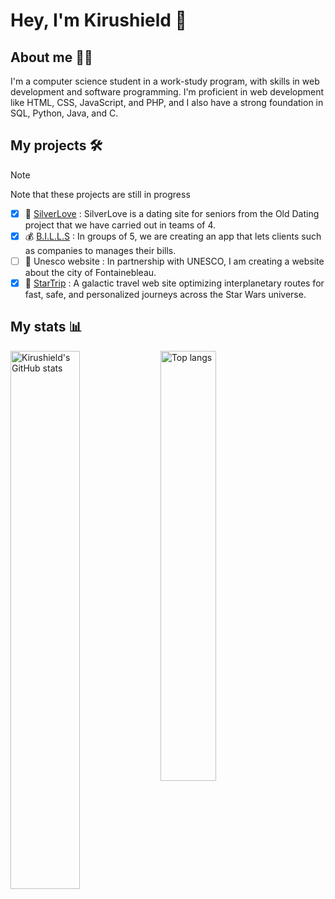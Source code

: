 # Hey, I'm Kirushield 👋

## About me 🙋‍♂️
I'm a computer science student in a work-study program, with skills in web development and software programming.
I'm proficient in web development like HTML, CSS, JavaScript, and PHP, and I also have a strong foundation in SQL, Python, Java, and C.

## My projects 🛠️
> [!NOTE]
> Note that these projects are still in progress

- [x] 💞 [SilverLove](https://silverlove.julien-synaeve.fr/) : SilverLove is a dating site for seniors from the Old Dating project that we have carried out in teams of 4.
- [x] 💰 [B.I.L.L.S](https://bills.julien-synaeve.fr/) : In groups of 5, we are creating an app that lets clients such as companies to manages their bills.
- [ ] 🏰 Unesco website : In partnership with UNESCO, I am creating a website about the city of Fontainebleau.
- [x] 🚀 [StarTrip](https://startrip.julien-synaeve.fr) : A galactic travel web site optimizing interplanetary routes for fast, safe, and personalized journeys across the Star Wars universe.

## My stats 📊
<img align="left" width="47%" alt="Kirushield's GitHub stats" src="https://github-readme-stats.vercel.app/api?username=KirushieldDev&show_icons=true&theme=tokyonight"/>
<img align="left" width="42%" alt="Top langs" src="https://github-readme-stats.vercel.app/api/top-langs/?username=KirushieldDev&layout=compact&&langs_count=4&theme=tokyonight"/>
